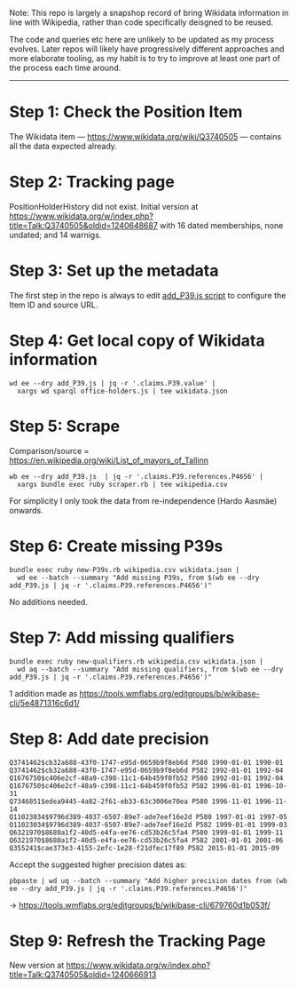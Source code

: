 Note: This repo is largely a snapshop record of bring Wikidata
information in line with Wikipedia, rather than code specifically
deisgned to be reused.

The code and queries etc here are unlikely to be updated as my process
evolves. Later repos will likely have progressively different approaches
and more elaborate tooling, as my habit is to try to improve at least
one part of the process each time around.

---------

Step 1: Check the Position Item
===============================

The Wikidata item — https://www.wikidata.org/wiki/Q3740505 —
contains all the data expected already.

Step 2: Tracking page
=====================

PositionHolderHistory did not exist. Initial version at
https://www.wikidata.org/w/index.php?title=Talk:Q3740505&oldid=1240648687
with 16 dated memberships, none undated; and 14 warnigs.

Step 3: Set up the metadata
===========================

The first step in the repo is always to edit [add_P39.js script](add_P39.js)
to configure the Item ID and source URL.

Step 4: Get local copy of Wikidata information
==============================================

    wd ee --dry add_P39.js | jq -r '.claims.P39.value' |
      xargs wd sparql office-holders.js | tee wikidata.json

Step 5: Scrape
==============

Comparison/source = https://en.wikipedia.org/wiki/List_of_mayors_of_Tallinn

    wb ee --dry add_P39.js  | jq -r '.claims.P39.references.P4656' |
      xargs bundle exec ruby scraper.rb | tee wikipedia.csv

For simplicity I only took the data from re-independence (Hardo Aasmäe)
onwards.

Step 6: Create missing P39s
===========================

    bundle exec ruby new-P39s.rb wikipedia.csv wikidata.json |
      wd ee --batch --summary "Add missing P39s, from $(wb ee --dry add_P39.js | jq -r '.claims.P39.references.P4656')"

No additions needed.

Step 7: Add missing qualifiers
==============================

    bundle exec ruby new-qualifiers.rb wikipedia.csv wikidata.json |
      wd aq --batch --summary "Add missing qualifiers, from $(wb ee --dry add_P39.js | jq -r '.claims.P39.references.P4656')"

1 addition made as https://tools.wmflabs.org/editgroups/b/wikibase-cli/5e4871316c6d1/

Step 8: Add date precision
==========================

    Q3741462$cb32a688-43f0-1747-e95d-0659b9f8eb6d P580 1990-01-01 1990-01
    Q3741462$cb32a688-43f0-1747-e95d-0659b9f8eb6d P582 1992-01-01 1992-04
    Q1676750$c406e2cf-48a9-c398-11c1-64b459f0fb52 P580 1992-01-01 1992-04
    Q1676750$c406e2cf-48a9-c398-11c1-64b459f0fb52 P582 1996-01-01 1996-10-31
    Q7346851$edea9445-4a82-2f61-eb33-63c3006e70ea P580 1996-11-01 1996-11-14
    Q11023034$9796d389-4037-6507-89e7-ade7eef16e2d P580 1997-01-01 1997-05
    Q11023034$9796d389-4037-6507-89e7-ade7eef16e2d P582 1999-01-01 1999-03
    Q6321970$8680a1f2-40d5-e4fa-ee76-cd53b26c5fa4 P580 1999-01-01 1999-11
    Q6321970$8680a1f2-40d5-e4fa-ee76-cd53b26c5fa4 P582 2001-01-01 2001-06
    Q355241$cae373e3-4155-2efc-1e28-f21dfec17f89 P582 2015-01-01 2015-09

Accept the suggested higher precision dates as:

    pbpaste | wd uq --batch --summary "Add higher precision dates from (wb ee --dry add_P39.js | jq -r '.claims.P39.references.P4656')"

-> https://tools.wmflabs.org/editgroups/b/wikibase-cli/679760d1b053f/


Step 9: Refresh the Tracking Page
==================================

New version at https://www.wikidata.org/w/index.php?title=Talk:Q3740505&oldid=1240666913
